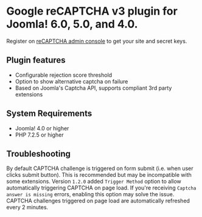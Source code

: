 # Google reCAPTCHA v3 plugin for Joomla! 6.0, 5.0, and 4.0.
Register on [reCAPTCHA admin console](https://www.google.com/recaptcha/admin/create) to get your site and secret keys.
## Plugin features
- Configurable rejection score threshold
- Option to show alternative captcha on failure
- Based on Joomla's Captcha API, supports compliant 3rd party extensions

## System Requirements
- Joomla! 4.0 or higher
- PHP 7.2.5 or higher

## Troubleshooting
By default CAPTCHA challenge is triggered on form submit (i.e. when user clicks submit button). This is recommended but may be incompatible with some extensions. Version `1.2.0` added `Trigger Method` option to allow automatically triggering CAPTCHA on page load. If you're receiving `Captcha answer is missing` errors, enabling this option may solve the issue. CAPTCHA challenges triggered on page load are automatically refreshed every 2 minutes.
